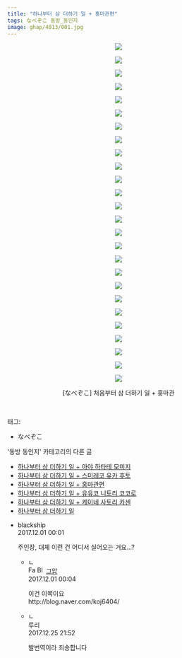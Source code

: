 ```yaml
---
title: "하나부터 삼 더하기 일 + 홍마관편"
tags: なべぞこ 동방_동인지
image: ghap/4013/001.jpg
---
```

<div class="article">
<p style="text-align: center; clear: none; float: none;"><img src="{{ site.nasurl }}/ghap/4013/001.jpg"/></p>
<p style="text-align: center; clear: none; float: none;"><img src="{{ site.nasurl }}/ghap/4013/002.jpg"/></p>
<p style="text-align: center; clear: none; float: none;"><img src="{{ site.nasurl }}/ghap/4013/003.jpg"/></p>
<p style="text-align: center; clear: none; float: none;"><img src="{{ site.nasurl }}/ghap/4013/004.jpg"/></p>
<p style="text-align: center; clear: none; float: none;"><img src="{{ site.nasurl }}/ghap/4013/005.jpg"/></p>
<p style="text-align: center; clear: none; float: none;"><img src="{{ site.nasurl }}/ghap/4013/006.jpg"/></p>
<p style="text-align: center; clear: none; float: none;"><img src="{{ site.nasurl }}/ghap/4013/007.jpg"/></p>
<p style="text-align: center; clear: none; float: none;"><img src="{{ site.nasurl }}/ghap/4013/008.jpg"/></p>
<p style="text-align: center; clear: none; float: none;"><img src="{{ site.nasurl }}/ghap/4013/009.jpg"/></p>
<p style="text-align: center; clear: none; float: none;"><img src="{{ site.nasurl }}/ghap/4013/010.jpg"/></p>
<p style="text-align: center; clear: none; float: none;"><img src="{{ site.nasurl }}/ghap/4013/011.jpg"/></p>
<p style="text-align: center; clear: none; float: none;"><img src="{{ site.nasurl }}/ghap/4013/012.jpg"/></p>
<p style="text-align: center; clear: none; float: none;"><img src="{{ site.nasurl }}/ghap/4013/013.jpg"/></p>
<p style="text-align: center; clear: none; float: none;"><img src="{{ site.nasurl }}/ghap/4013/014.jpg"/></p>
<p style="text-align: center; clear: none; float: none;"><img src="{{ site.nasurl }}/ghap/4013/015.jpg"/></p>
<p style="text-align: center; clear: none; float: none;"><img src="{{ site.nasurl }}/ghap/4013/016.jpg"/></p>
<p style="text-align: center; clear: none; float: none;"><img src="{{ site.nasurl }}/ghap/4013/017.jpg"/></p>
<p style="text-align: center; clear: none; float: none;"><img src="{{ site.nasurl }}/ghap/4013/018.jpg"/></p>
<p style="text-align: center; clear: none; float: none;"><img src="{{ site.nasurl }}/ghap/4013/019.jpg"/></p>
<p style="text-align: center; clear: none; float: none;"><img src="{{ site.nasurl }}/ghap/4013/020.jpg"/></p>
<p style="text-align: center; clear: none; float: none;"><img src="{{ site.nasurl }}/ghap/4013/021.jpg"/></p>
<p style="text-align: center; clear: none; float: none;"><img src="{{ site.nasurl }}/ghap/4013/022.jpg"/></p>
<p style="text-align: center; clear: none; float: none;"><img src="{{ site.nasurl }}/ghap/4013/023.jpg"/></p>
<p style="text-align: center; clear: none; float: none;"><img src="{{ site.nasurl }}/ghap/4013/024.jpg"/></p>
<p style="text-align: center; clear: none; float: none;"><img src="{{ site.nasurl }}/ghap/4013/025.jpg"/></p>
<p style="text-align: center; clear: none; float: none;"><img src="{{ site.nasurl }}/ghap/4013/026.jpg"/></p>
<p style="text-align: center; clear: none; float: none;">[なべぞこ] 처음부터 삼 더하기 일 + 홍마관</p>
<p><br/></p>
</div><div class="tagTrail">
<p>태그: </p>
<ul>
<li>なべぞこ</li>
</ul>
</div><div class="another">
<p>'동방 동인지' 카테고리의 다른 글</p>
<ul>
<li><a href="/2017-11-30-ghap_4015">하나부터 삼 더하기 일 + 아야 하타테 모미지</a></li>
<li><a href="/2017-11-30-ghap_4014">하나부터 삼 더하기 일 + 스미레코 유카 후토</a></li>
<li><a href="/2017-11-30-ghap_4013">하나부터 삼 더하기 일 + 홍마관편</a></li>
<li><a href="/2017-11-30-ghap_4012">하나부터 삼 더하기 일 + 유유코 니토리 코코로</a></li>
<li><a href="/2017-11-30-ghap_4011">하나부터 삼 더하기 일 + 케이네 사토리 카센</a></li>
<li><a href="/2017-11-30-ghap_4008">하나부터 삼 더하기 일</a></li>
</ul>
</div><div class="cb_module cb_fluid">
<div class="cb_wrt cb_profile">
<div class="comment">
<ul>
<li class="cb_thumb_off" id="comment15141832">
<div class="cb_comment_area">
<div class="cb_info_area">
<div class="cb_section">
<span class="cb_nick_name">blackship</span>
</div>
<div class="cb_section">
<span class="cb_date">2017.12.01 00:01 </span>
</div>
</div>
<div class="cb_dsc_comment">
<p class="cb_dsc">
											주인장, 대체 이런 건 어디서 실어오는 거요...?
										</p>
</div>
<ul>
<li class="cb_thumb_off" id="comment15141835">
<span class="cb_bu_subnode">ㄴ</span>
<div class="cb_comment_area">
<div class="cb_info_area">
<div class="cb_section">
<span class="cb_nick_name"><img alt="Favicon of https://ghaptouhou.tistory.com" height="16" onerror="this.onerror=null;this.parentNode.removeChild(this)" src="https://ghaptouhou.tistory.com/favicon.ico" width="16"/> <img alt="BlogIcon" height="16" onerror="this.parentNode.removeChild(this)" src="https://ghaptouhou.tistory.com/index.gif" width="16"/> <a href="https://ghaptouhou.tistory.com" onclick="return openLinkInNewWindow(this)"> 그압</a><span class="tistoryProfileLayerTrigger" onclick='TistoryProfile.show(event, this, {"title":"\uc800\uae30 \uc774\uac70 \ub098\uc911\uc5d0 \uc218\uc815 \uac00\ub2a5\ud558\ub098\uc694","url":"https:\/\/ghap.tistory.com","nickname":"\uadf8\uc555","items":[]}); return false;'></span></span>
</div>
<div class="cb_section">
<span class="cb_date">2017.12.01 00:04 </span>
</div>
</div>
<div class="cb_dsc_comment">
<p class="cb_dsc">
																이건 이쪽이요<br/>
http://blog.naver.com/koj6404/
															</p>
</div>
</div>
</li>
<li class="cb_thumb_off" id="comment15159591">
<span class="cb_bu_subnode">ㄴ</span>
<div class="cb_comment_area">
<div class="cb_info_area">
<div class="cb_section">
<span class="cb_nick_name">루리</span>
</div>
<div class="cb_section">
<span class="cb_date">2017.12.25 21:52 </span>
</div>
</div>
<div class="cb_dsc_comment">
<p class="cb_dsc">
																발번역이라 죄송합니다
															</p>
</div>
</div>
</li>
</ul>
</div></li>
</ul>
</div>
</div><!-- commentList close -->
</div>